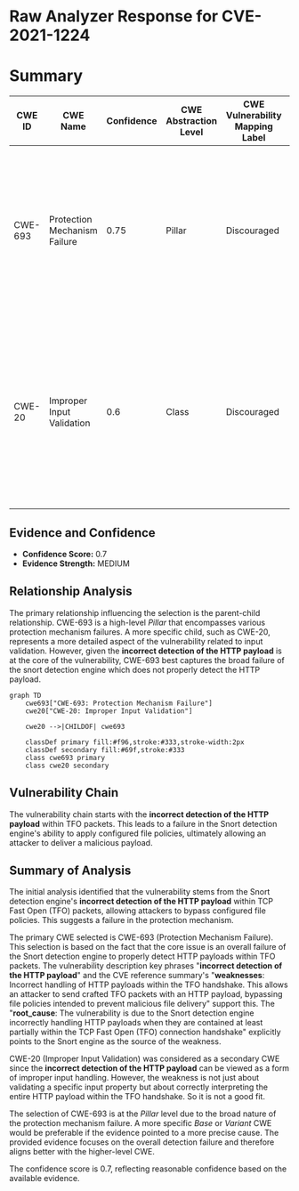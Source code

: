 # Raw Analyzer Response for CVE-2021-1224

# Summary
| CWE ID | CWE Name | Confidence | CWE Abstraction Level | CWE Vulnerability Mapping Label | CWE-Vulnerability Mapping Notes |
|---|---|---|---|---|---|
| CWE-693 | Protection Mechanism Failure | 0.75 | Pillar | Discouraged | The product does not use or incorrectly uses a protection mechanism that provides sufficient defense against directed attacks against the product.  |
| CWE-20 | Improper Input Validation | 0.6 | Class | Discouraged | The product receives input or data, but it does not validate or incorrectly validates that the input has the properties that are required to process the data safely and correctly. |

## Evidence and Confidence

*   **Confidence Score:** 0.7
*   **Evidence Strength:** MEDIUM

## Relationship Analysis
The primary relationship influencing the selection is the parent-child relationship. CWE-693 is a high-level *Pillar* that encompasses various protection mechanism failures. A more specific child, such as CWE-20, represents a more detailed aspect of the vulnerability related to input validation. However, given the **incorrect detection of the HTTP payload** is at the core of the vulnerability, CWE-693 best captures the broad failure of the snort detection engine which does not properly detect the HTTP payload.
```mermaid
graph TD
    cwe693["CWE-693: Protection Mechanism Failure"]
    cwe20["CWE-20: Improper Input Validation"]
    
    cwe20 -->|CHILDOF| cwe693
    
    classDef primary fill:#f96,stroke:#333,stroke-width:2px
    classDef secondary fill:#69f,stroke:#333
    class cwe693 primary
    class cwe20 secondary
```

## Vulnerability Chain
The vulnerability chain starts with the **incorrect detection of the HTTP payload** within TFO packets. This leads to a failure in the Snort detection engine's ability to apply configured file policies, ultimately allowing an attacker to deliver a malicious payload.

## Summary of Analysis
The initial analysis identified that the vulnerability stems from the Snort detection engine's **incorrect detection of the HTTP payload** within TCP Fast Open (TFO) packets, allowing attackers to bypass configured file policies. This suggests a failure in the protection mechanism.

The primary CWE selected is CWE-693 (Protection Mechanism Failure). This selection is based on the fact that the core issue is an overall failure of the Snort detection engine to properly detect HTTP payloads within TFO packets. The vulnerability description key phrases "**incorrect detection of the HTTP payload**" and the CVE reference summary's "**weaknesses**: Incorrect handling of HTTP payloads within the TFO handshake. This allows an attacker to send crafted TFO packets with an HTTP payload, bypassing file policies intended to prevent malicious file delivery" support this. The "**root_cause**: The vulnerability is due to the Snort detection engine incorrectly handling HTTP payloads when they are contained at least partially within the TCP Fast Open (TFO) connection handshake" explicitly points to the Snort engine as the source of the weakness.

CWE-20 (Improper Input Validation) was considered as a secondary CWE since the **incorrect detection of the HTTP payload** can be viewed as a form of improper input handling. However, the weakness is not just about validating a specific input property but about correctly interpreting the entire HTTP payload within the TFO handshake. So it is not a good fit.

The selection of CWE-693 is at the *Pillar* level due to the broad nature of the protection mechanism failure. A more specific *Base* or *Variant* CWE would be preferable if the evidence pointed to a more precise cause. The provided evidence focuses on the overall detection failure and therefore aligns better with the higher-level CWE.

The confidence score is 0.7, reflecting reasonable confidence based on the available evidence.
